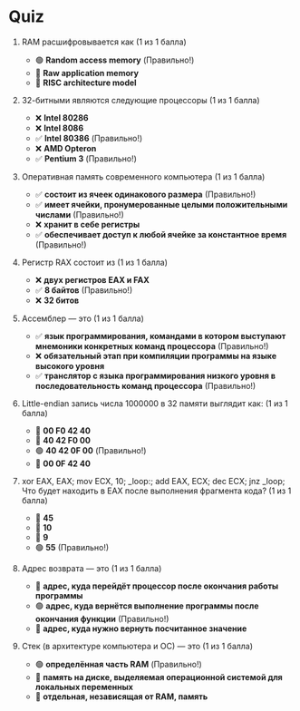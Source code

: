 # Quiz

1. RAM расшифровывается как (1 из 1 балла)
   * 🟢 **Random access memory** (Правильно!)
   * 🔴 **Raw application memory**
   * 🔴 **RISC architecture model**

   
2. 32-битными являются следующие процессоры (1 из 1 балла)
   * ❌ **Intel 80286**
   * ❌ **Intel 8086**
   * ✅ **Intel 80386** (Правильно!)
   * ❌ **AMD Opteron**
   * ✅ **Pentium 3** (Правильно!)

  
3. Оперативная память современного компьютера (1 из 1 балла)
   * ✅ **состоит из ячеек одинакового размера** (Правильно!)
   * ✅ **имеет ячейки, пронумерованные целыми положительными числами** (Правильно!)
   * ❌ **хранит в себе регистры**
   * ✅ **обеспечивает доступ к любой ячейке за константное время** (Правильно!) 


4. Регистр RAX состоит из (1 из 1 балла)
   * ❌ **двух регистров EAX и FAX**
   * ✅ **8 байтов** (Правильно!)
   * ❌ **32 битов**


5. Ассемблер — это (1 из 1 балла)
   * ✅ **язык программирования, командами в котором выступают мнемоники конкретных команд процессора** (Правильно!)
   * ❌ **обязательный этап при компиляции программы на языке высокого уровня**
   * ✅ **транслятор с языка программирования низкого уровня в последовательность команд процессора** (Правильно!)


6. Little-endian запись числа 1000000 в 32 памяти выглядит как: (1 из 1 балла)
   * 🔴 **00 F0 42 40**
   * 🔴 **40 42 F0 00**
   * 🟢 **40 42 0F 00** (Правильно!)
   * 🔴 **00 0F 42 40**


7.  xor EAX, EAX; mov ECX, 10; _loop:; add EAX, ECX; dec ECX; jnz _loop; Что будет находить в EAX после выполнения фрагмента кода? (1 из 1 балла)
    * 🔴 **45**
    * 🔴 **10**
    * 🔴 **9**
    * 🟢 **55** (Правильно!)


8. Адрес возврата — это (1 из 1 балла)
   * 🔴 **адрес, куда перейдёт процессор после окончания работы программы**
   * 🟢 **адрес, куда вернётся выполнение программы после окончания функции** (Правильно!)
   * 🔴 **адрес, куда нужно вернуть посчитанное значение**


9. Стек (в архитектуре компьютера и ОС) — это (1 из 1 балла)
   * 🟢 **определённая часть RAM** (Правильно!)
   * 🔴 **память на диске, выделяемая операционной системой для локальных переменных**
   * 🔴 **отдельная, независящая от RAM, память**
